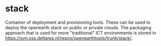 stack
=====

Container of deployment and provisioning tools. These can be used to deploy the openearth stack on public or private clouds. The packaging approach that is used for more "traditional" ICT environments is stored in https://svn.oss.deltares.nl/repos/openearthtools/trunk/stack/. 

